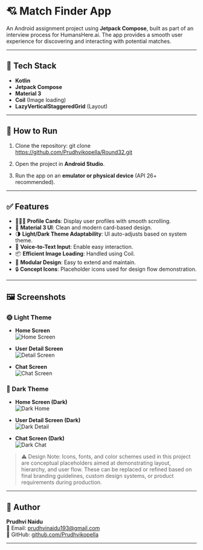 # 💘 Match Finder App

An Android assignment project using **Jetpack Compose**, built as part of an interview process for HumansHere.ai. The app provides a smooth user experience for discovering and interacting with potential matches.

---

## 🔧 Tech Stack

- **Kotlin**
- **Jetpack Compose**
- **Material 3**
- **Coil** (Image loading)
- **LazyVerticalStaggeredGrid** (Layout)

---

## 🚀 How to Run

1. Clone the repository:
git clone https://github.com/Prudhvikopella/Round32.git


2. Open the project in **Android Studio**.
3. Run the app on an **emulator or physical device** (API 26+ recommended).

---

## ✅ Features

- 🧑‍🤝‍🧑 **Profile Cards**: Display user profiles with smooth scrolling.
- 🎨 **Material 3 UI**: Clean and modern card-based design.
- 🌗 **Light/Dark Theme Adaptability**: UI auto-adjusts based on system theme.
- 🎤 **Voice-to-Text Input**: Enable easy interaction.
- 📦 **Efficient Image Loading**: Handled using Coil.
- 🎯 **Modular Design**: Easy to extend and maintain.
- 🔒 **Concept Icons**: Placeholder icons used for design flow demonstration.

---

## 🖼️ Screenshots

### 🌞 Light Theme

- **Home Screen**  
![Home Screen](https://github.com/Prudhvikopella/Round32/blob/master/screen%201%20-%20HomeScreen.png)

- **User Detail Screen**  
![Detail Screen](https://github.com/Prudhvikopella/Round32/blob/master/screen%202%20-%20UserDetailScreen.png)

- **Chat Screen**  
![Chat Screen](https://github.com/Prudhvikopella/Round32/blob/master/screen%203%20-%20chatScreen.png)

### 🌚 Dark Theme

- **Home Screen (Dark)**  
![Dark Home](https://github.com/Prudhvikopella/Round32/blob/master/HomeDark.png)

- **User Detail Screen (Dark)**  
![Dark Detail](https://github.com/Prudhvikopella/Round32/blob/master/screen%205%20-%20DetailDark.png)

- **Chat Screen (Dark)**  
![Dark Chat](https://github.com/Prudhvikopella/Round32/blob/master/screen%206%20-%20ChatDark.png)

> ⚠️ Design Note:
Icons, fonts, and color schemes used in this project are conceptual placeholders aimed at demonstrating layout, hierarchy, and user flow. These can be replaced or refined based on final branding guidelines, custom design systems, or product requirements during production.

---

## 👤 Author

**Prudhvi Naidu**  
📧 Email: [prudhvinaidu193@gmail.com](mailto:prudhvinaidu193@gmail.com)  
🔗 GitHub: [github.com/Prudhvikopella](https://github.com/Prudhvikopella)

---


